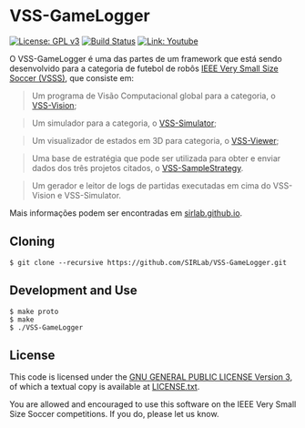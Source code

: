 VSS-GameLogger
==============
[![License: GPL v3](https://img.shields.io/badge/License-GPL%20v3-blue.svg)][gpl3]
[![Build Status](https://travis-ci.org/SIRLab/VSS-GameLogger.svg?branch=master)][travis]
[![Link: Youtube](https://img.shields.io/badge/Link-Youtube-red.svg)][youtube]

O VSS-GameLogger é uma das partes de um framework que está sendo desenvolvido para a categoria de futebol de robôs [IEEE Very Small Size Soccer (VSSS)][vss], que consiste em:

> Um programa de Visão Computacional global para a categoria, o [VSS-Vision][vss-vision];

> Um simulador para a categoria, o [VSS-Simulator][vss-simulator];

> Um visualizador de estados em 3D para categoria, o [VSS-Viewer][vss-viewer];

> Uma base de estratégia que pode ser utilizada para obter e enviar dados dos três projetos citados, o [VSS-SampleStrategy][vss-sample].

> Um gerador e leitor de logs de partidas executadas em cima do VSS-Vision e VSS-Simulator.

Mais informações podem ser encontradas em [sirlab.github.io][sirlab_site].


Cloning
-------
```
$ git clone --recursive https://github.com/SIRLab/VSS-GameLogger.git
```


Development and Use
-------------------

```
$ make proto
$ make 
$ ./VSS-GameLogger
```

License
-------

This code is licensed under the [GNU GENERAL PUBLIC LICENSE Version 3][gpl3], of which a textual copy is available at [LICENSE.txt](LICENSE.txt).

You are allowed and encouraged to use this software on the IEEE Very Small Size Soccer competitions.  If you do, please let us know.

[gpl3]: http://www.gnu.org/licenses/gpl-3.0/
[sirface]: https://www.facebook.com/sirlab.faeterj/
[siryou]: https://www.youtube.com/channel/UCLXQhza5oA2EJYsYDbr41ZQ
[sirlink]: https://www.linkedin.com/company/sir-lab
[vss]: http://www.cbrobotica.org/
[protobuf]: https://developers.google.com/protocol-buffers/
[zmq]: http://zeromq.org/
[opencv]: http://opencv.org/
[glfw]: http://www.glfw.org/
[imgui]: https://github.com/ocornut/imgui/
[travis]: https://travis-ci.org/SIRLab/VSS-SampleStrategy
[samplestrategy]: https://github.com/SIRLab/VSS-SampleStrategy
[install]: https://github.com/SIRLab/VSS-SampleStrategy/blob/master/INSTALL.md
[youtube]: https://www.youtube.com/watch?v=qYsNPGvAuME
[vss-vision]: https://github.com/SIRLab/VSS-Vision
[vss-simulator]: https://github.com/SIRLab/VSS-Simulator
[vss-viewer]: https://github.com/SIRLab/VSS-Viewer
[vss-sample]: https://github.com/SIRLab/VSS-SampleStrategy
[sirlab_site]: http://sirlab.github.io/vss.html